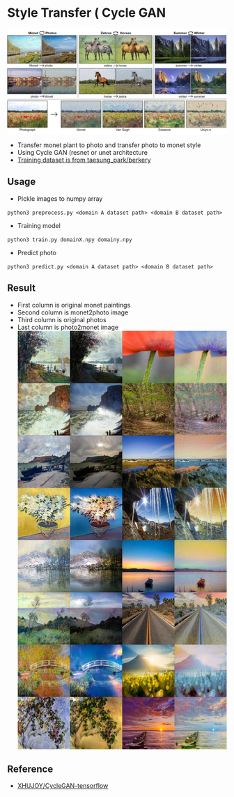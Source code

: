 # Style Transfer ( Cycle GAN
![teaser](https://github.com/willylulu/GanExample/blob/master/StyleTransfer_CycleGAN/images/teaser.jpg?raw=true)
*	Transfer monet plant to photo and transfer photo to monet style
*	Using Cycle GAN (resnet or unet architecture
*	[Training dataset is from taesung_park/berkery](https://people.eecs.berkeley.edu/~taesung_park/CycleGAN/datasets/)

##	Usage
*	Pickle images to numpy array

`python3 preprocess.py <domain A dataset path> <domain B dataset path>`

*	Training model

`python3 train.py domainX.npy domainy.npy`

*	Predict photo

`python3 predict.py <domain A dataset path> <domain B dataset path>`

## Result
* First column is original monet paintings
* Second column is monet2photo image
* Third column is original photos
* Last column is photo2monet image
![test](https://github.com/willylulu/GanExample/blob/master/StyleTransfer_CycleGAN/test.jpg?raw=true)

## Reference
*	[XHUJOY/CycleGAN-tensorflow](https://github.com/XHUJOY/CycleGAN-tensorflow)
